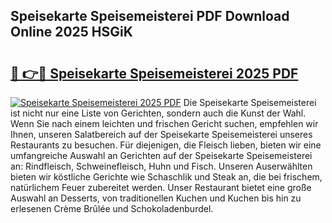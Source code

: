 ## Speisekarte Speisemeisterei PDF Download Online 2025 HSGiK

# <h2><a href="http://gc6md8.nevu.top/?p=Speisekarte+Speisemeisterei">🔗 👉🔴 Speisekarte Speisemeisterei 2025 PDF</a></h2>

[![Speisekarte Speisemeisterei 2025 PDF](https://i.imgur.com/dBaPXMq.png)](http://gc6md8.nevu.top/?p=Speisekarte+Speisemeisterei)
Die Speisekarte Speisemeisterei ist nicht nur eine Liste von Gerichten, sondern auch die Kunst der Wahl. Wenn Sie nach einem leichten und frischen Gericht suchen, empfehlen wir Ihnen, unseren Salatbereich auf der Speisekarte Speisemeisterei unseres Restaurants zu besuchen. Für diejenigen, die Fleisch lieben, bieten wir eine umfangreiche Auswahl an Gerichten auf der Speisekarte Speisemeisterei an: Rindfleisch, Schweinefleisch, Huhn und Fisch. Unseren Auserwählten bieten wir köstliche Gerichte wie Schaschlik und Steak an, die bei frischem, natürlichem Feuer zubereitet werden. Unser Restaurant bietet eine große Auswahl an Desserts, von traditionellen Kuchen und Kuchen bis hin zu erlesenen Crème Brûlée und Schokoladenburdel.
